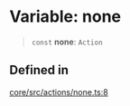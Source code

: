 # Variable: none

> `const` **none**: `Action`

## Defined in

[core/src/actions/none.ts:8](https://github.com/ai16z/eliza/blob/04630632db51d7d3c06f5bec41e6fb1423e43340/core/src/actions/none.ts#L8)

